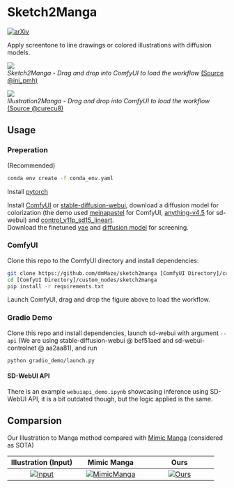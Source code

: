# Sketch2Manga

[![arXiv](https://img.shields.io/badge/arXiv-2403.08266-<COLOR>)](https://arxiv.org/abs/2403.08266)

Apply screentone to line drawings or colored illustrations with diffusion models.

<p float="center">
  <img src="https://github.com/dmMaze/sketch2manga/assets/51270320/85098012-68d8-471f-b8ed-0476d856cce5" />
  <br>
    <em>Sketch2Manga - Drag and drop into ComfyUI to load the workflow </em>
  <a href="https://twitter.com/ini_pmh/status/715578786830417921/photo/1">(Source @ini_pmh)</a>
</p>

<p float="center">
  <img src="https://github.com/dmMaze/sketch2manga/assets/51270320/ecaf6632-e108-4a8d-9e7e-8882bdb2e620" />
  <br>
    <em>Illustration2Manga - Drag and drop into ComfyUI to load the workflow </em>
  <a href="https://danbooru.donmai.us/posts/5493050">(Source @curecu8)</a>
</p>




## Usage

### Preperation

(Recommended)
```  bash
conda env create -f conda_env.yaml
```

Install [pytorch](https://pytorch.org/get-started/locally/)  

Install [ComfyUI](https://github.com/comfyanonymous/ComfyUI) or [stable-diffusion-webui](https://github.com/AUTOMATIC1111/stable-diffusion-webui), download a diffusion model for colorization (the demo used [meinapastel](https://civitai.com/models/11866/meinapastel) for ComfyUI, [anything-v4.5](https://huggingface.co/ckpt/anything-v4.5-vae-swapped/tree/main) for sd-webui) and [control_v11p_sd15_lineart](https://huggingface.co/lllyasviel/ControlNet-v1-1/blob/main/control_v11p_sd15_lineart.pth).  
Download the finetuned [vae](https://huggingface.co/dreMaz/sketch2manga/blob/main/vae/mangatone_default.ckpt) and [diffusion model](https://huggingface.co/dreMaz/sketch2manga/blob/main/mangatone.ckpt) for screening.

### ComfyUI
Clone this repo to the ComfyUI directory and install dependencies:
``` bash
git clone https://github.com/dmMaze/sketch2manga [ComfyUI Directory]/custom_nodes/sketch2manga
cd [ComfyUI Directory]/custom_nodes/sketch2manga 
pip install -r requirements.txt
```
Launch ComfyUI, drag and drop the figure above to load the workflow.


### Gradio Demo
Clone this repo and install dependencies, launch sd-webui with argument ```--api``` (We are using stable-diffusion-webui @ bef51aed and sd-webui-controlnet @ aa2aa81), and run
```
python gradio_demo/launch.py
```

#### SD-WebUI API
There is an example ```webuiapi_demo.ipynb``` showcasing inference using SD-WebUI API, it is a bit outdated though, but the logic applied is the same.

## Comparsion
Our Illustration to Manga method compared with [Mimic Manga](https://lllyasviel.github.io/MangaFilter/) (considered as SOTA)
<table>
  <thead>
    <tr>
      <th align="center" width="33%">Illustration (Input)</th>
      <th align="center" width="33%">Mimic Manga</th>
      <th align="center" width="33%">Ours</th>
    </tr>
  </thead>
  <tbody>
    <tr>
      <td align="center" >
        <a href="https://github.com/dmMaze/sketch2manga/assets/51270320/50977ee7-d1a6-4fa0-a0b3-7cbb22b4b317">
          <img alt="Input" src="https://github.com/dmMaze/sketch2manga/assets/51270320/50977ee7-d1a6-4fa0-a0b3-7cbb22b4b317" />
        </a>
      </td>
      <td align="center">
        <a href="https://github.com/dmMaze/sketch2manga/assets/51270320/75704188-3d2e-4358-8142-f17ecdf06c84">
          <img alt="MimicManga" src="https://github.com/dmMaze/sketch2manga/assets/51270320/75704188-3d2e-4358-8142-f17ecdf06c84" />
        </a>
      </td>
      <td align="center" >
        <a href="https://github.com/dmMaze/sketch2manga/assets/51270320/2ad2947d-aaf9-428e-bace-d33a3b9679e3">
          <img alt="Ours" src="https://github.com/dmMaze/sketch2manga/assets/51270320/2ad2947d-aaf9-428e-bace-d33a3b9679e3" />
        </a>
      </td>
    </tr>
  </tbody>
</table>



